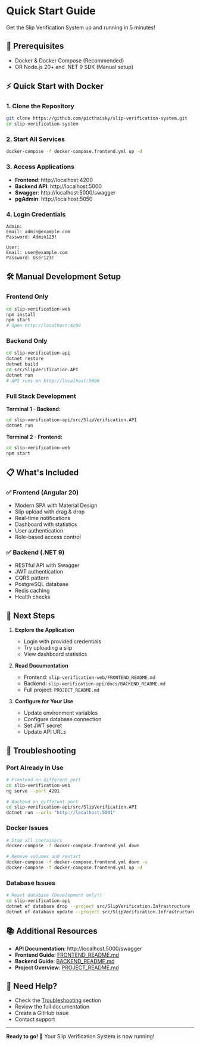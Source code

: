 # Quick Start Guide

Get the Slip Verification System up and running in 5 minutes!

## 🚀 Prerequisites

- Docker & Docker Compose (Recommended)
- OR Node.js 20+ and .NET 9 SDK (Manual setup)

## ⚡ Quick Start with Docker

### 1. Clone the Repository

```bash
git clone https://github.com/picthaisky/slip-verification-system.git
cd slip-verification-system
```

### 2. Start All Services

```bash
docker-compose -f docker-compose.frontend.yml up -d
```

### 3. Access Applications

- **Frontend**: http://localhost:4200
- **Backend API**: http://localhost:5000
- **Swagger**: http://localhost:5000/swagger
- **pgAdmin**: http://localhost:5050

### 4. Login Credentials

```
Admin:
Email: admin@example.com
Password: Admin123!

User:
Email: user@example.com
Password: User123!
```

## 🛠️ Manual Development Setup

### Frontend Only

```bash
cd slip-verification-web
npm install
npm start
# Open http://localhost:4200
```

### Backend Only

```bash
cd slip-verification-api
dotnet restore
dotnet build
cd src/SlipVerification.API
dotnet run
# API runs on http://localhost:5000
```

### Full Stack Development

**Terminal 1 - Backend:**
```bash
cd slip-verification-api/src/SlipVerification.API
dotnet run
```

**Terminal 2 - Frontend:**
```bash
cd slip-verification-web
npm start
```

## 📋 What's Included

### ✅ Frontend (Angular 20)
- Modern SPA with Material Design
- Slip upload with drag & drop
- Real-time notifications
- Dashboard with statistics
- User authentication
- Role-based access control

### ✅ Backend (.NET 9)
- RESTful API with Swagger
- JWT authentication
- CQRS pattern
- PostgreSQL database
- Redis caching
- Health checks

## 🎯 Next Steps

1. **Explore the Application**
   - Login with provided credentials
   - Try uploading a slip
   - View dashboard statistics

2. **Read Documentation**
   - Frontend: `slip-verification-web/FRONTEND_README.md`
   - Backend: `slip-verification-api/docs/BACKEND_README.md`
   - Full project: `PROJECT_README.md`

3. **Configure for Your Use**
   - Update environment variables
   - Configure database connection
   - Set JWT secret
   - Update API URLs

## 🐛 Troubleshooting

### Port Already in Use
```bash
# Frontend on different port
cd slip-verification-web
ng serve --port 4201

# Backend on different port
cd slip-verification-api/src/SlipVerification.API
dotnet run --urls "http://localhost:5001"
```

### Docker Issues
```bash
# Stop all containers
docker-compose -f docker-compose.frontend.yml down

# Remove volumes and restart
docker-compose -f docker-compose.frontend.yml down -v
docker-compose -f docker-compose.frontend.yml up -d
```

### Database Issues
```bash
# Reset database (Development only!)
cd slip-verification-api
dotnet ef database drop --project src/SlipVerification.Infrastructure
dotnet ef database update --project src/SlipVerification.Infrastructure
```

## 📚 Additional Resources

- **API Documentation**: http://localhost:5000/swagger
- **Frontend Guide**: [FRONTEND_README.md](slip-verification-web/FRONTEND_README.md)
- **Backend Guide**: [BACKEND_README.md](slip-verification-api/docs/BACKEND_README.md)
- **Project Overview**: [PROJECT_README.md](PROJECT_README.md)

## 🤝 Need Help?

- Check the [Troubleshooting](#troubleshooting) section
- Review the full documentation
- Create a GitHub issue
- Contact support

---

**Ready to go!** 🎉 Your Slip Verification System is now running!
